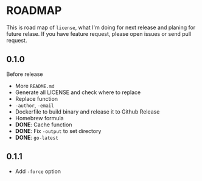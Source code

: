 # ROADMAP

This is road map of `license`, what I'm doing for next release and planing for future relase.
If you have feature request, please open issues or send pull request.

## 0.1.0

Before release 

- More `README.md`
- Generate all LICENSE and check where to replace
- Replace function
- `-author`, `-email`
- Dockerfile to build binary and release it to Github Release
- Homebrew formula
- **DONE**: Cache function
- **DONE**: Fix `-output` to set directory
- **DONE**: `go-latest`

## 0.1.1

- Add `-force` option
